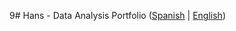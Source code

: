 9# Hans - Data Analysis Portfolio 
([Spanish](https://github.com/HansAllTech/Hans_Data_Analysis_Portfolio/blob/main/Proyectos.md#tabla-de-contenido-es--en) | [English](https://github.com/HansAllTech/Hans_Data_Analysis_Portfolio/blob/main/Projects.md#table-of-content-es--en))     
                                      
                                                                                                                                                                     
                                               
                                                            
                               
                    
                       
      
    
         
     
   
 
 
 
